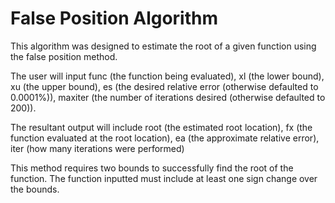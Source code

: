 # False Position Algorithm

This algorithm was designed to estimate the root of a given function using the false position method. 

The user will input func (the function being evaluated), xl (the lower bound), xu (the upper bound), es (the desired relative error (otherwise defaulted to 0.0001%)), maxiter (the number of iterations desired (otherwise defaulted to 200)).
  
The resultant output will include root (the estimated root location), fx (the function evaluated at the root location), ea (the approximate relative error), iter (how many iterations were performed)
  
This method requires two bounds to successfully find the root of the function. The function inputted must include at least one sign change over the bounds.
